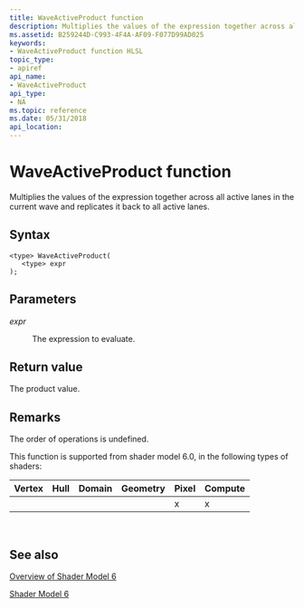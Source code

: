 ```yaml
---
title: WaveActiveProduct function
description: Multiplies the values of the expression together across all active lanes in the current wave and replicates it back to all active lanes.
ms.assetid: B259244D-C993-4F4A-AF09-F077D99AD025
keywords:
- WaveActiveProduct function HLSL
topic_type:
- apiref
api_name:
- WaveActiveProduct
api_type:
- NA
ms.topic: reference
ms.date: 05/31/2018
api_location: 
---
```


# WaveActiveProduct function

Multiplies the values of the expression together across all active lanes in the current wave and replicates it back to all active lanes.

## Syntax

``` syntax
<type> WaveActiveProduct(
   <type> expr
);
```

## Parameters

<dl> <dt>

*expr* 
</dt> <dd>

The expression to evaluate.

</dd> </dl>

## Return value

The product value.

## Remarks

The order of operations is undefined.

This function is supported from shader model 6.0, in the following types of shaders:



| Vertex | Hull | Domain | Geometry | Pixel | Compute |
|--------|------|--------|----------|-------|---------|
|        |      |        |          | x     | x       |



 

## See also

<dl> <dt>

[Overview of Shader Model 6](hlsl-shader-model-6-0-features-for-direct3d-12.md)
</dt> <dt>

[Shader Model 6](shader-model-6-0.md)
</dt> </dl>

 

 





